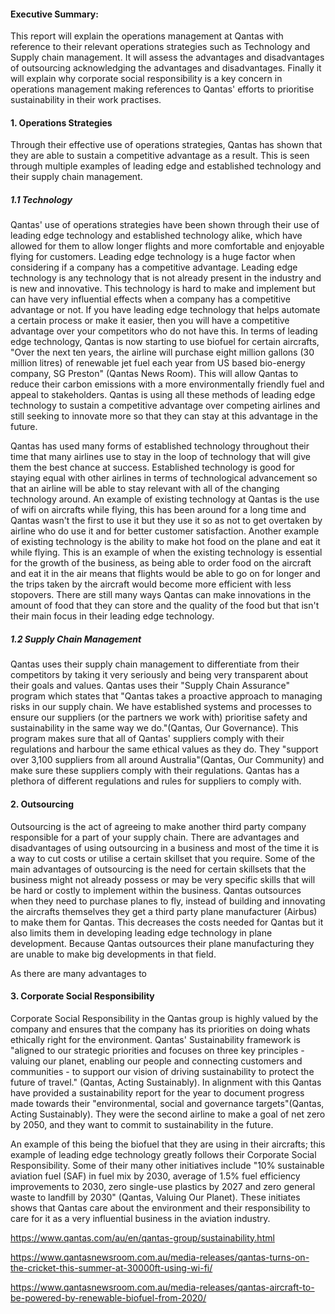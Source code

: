 

#### Executive Summary:

This report will explain the operations management at Qantas with reference to their relevant operations strategies such as Technology and Supply chain management. It will assess the advantages and disadvantages of outsourcing acknowledging the advantages and disadvantages. Finally it will explain why corporate social responsibility is a key concern in operations management making references to Qantas' efforts to prioritise sustainability in their work practises. 

#### 1. Operations Strategies

Through their effective use of operations strategies, Qantas has shown that they are able to sustain a competitive advantage as a result. This is seen through multiple examples of leading edge and established technology and their supply chain management. 

##### 1.1 Technology

Qantas' use of operations strategies have been shown through their use of leading edge technology and established technology alike, which have allowed for them to allow longer flights and more comfortable and enjoyable flying for customers. Leading edge technology is a huge factor when considering if a company has a competitive advantage. Leading edge technology is any technology that is not already present in the industry and is new and innovative. This technology is hard to make and implement but can have very influential effects when a company has a competitive advantage or not. If you have leading edge technology that helps automate a certain process or make it easier, then you will have a competitive advantage over your competitors who do not have this. In terms of leading edge technology, Qantas is now starting to use biofuel for certain aircrafts, "Over the next ten years, the airline will purchase eight million gallons (30 million litres) of renewable jet fuel each year from US based bio-energy company, SG Preston" (Qantas News Room). This will allow Qantas to reduce their carbon emissions with a more environmentally friendly fuel and appeal to stakeholders. Qantas is using all these methods of leading edge technology to sustain a competitive advantage over competing airlines and still seeking to innovate more so that they can stay at this advantage in the future.

Qantas has used many forms of established technology throughout their time that many airlines use to stay in the loop of technology that will give them the best chance at success. Established technology is good for staying equal with other airlines in terms of technological advancement so that an airline will be able to stay relevant with all of the changing technology around. An example of existing technology at Qantas is the use of wifi on aircrafts while flying, this has been around for a long time and Qantas wasn't the first to use it but they use it so as not to get overtaken by airline who do use it and for better customer satisfaction. Another example of existing technology is the ability to make hot food on the plane and eat it while flying. This is an example of when the existing technology is essential for the growth of the business, as being able to order food on the aircraft and eat it in the air means that flights would be able to go on for longer and the trips taken by the aircraft would become more efficient with less stopovers. There are still many ways Qantas can make innovations in the amount of food that they can store and the quality of the food but that isn't their main focus in their leading edge technology.

##### 1.2 Supply Chain Management

Qantas uses their supply chain management to differentiate from their competitors by taking it very seriously and being very transparent about their goals and values. Qantas uses their "Supply Chain Assurance" program which states that "Qantas takes a proactive approach to managing risks in our supply chain. We have established systems and processes to ensure our suppliers (or the partners we work with) prioritise safety and sustainability in the same way we do."(Qantas, Our Governance). This program makes sure that all of Qantas' suppliers comply with their regulations and harbour the same ethical values as they do. They "support over 3,100 suppliers from all around Australia"(Qantas, Our Community) and make sure these suppliers comply with their regulations. Qantas has a plethora of different regulations and rules for suppliers to comply with.

#### 2. Outsourcing

Outsourcing is the act of agreeing to make another third party company responsible for a part of your supply chain. There are advantages and disadvantages of using outsourcing in a business and most of the time it is a way to cut costs or utilise a certain skillset that you require. Some of the main advantages of outsourcing is the need for certain skillsets that the business might not already possess or may be very specific skills that will be hard or costly to implement within the business. Qantas outsources when they need to purchase planes to fly, instead of building and innovating the aircrafts themselves they get a third party plane manufacturer (Airbus) to make them for Qantas. This decreases the costs needed for Qantas but it also limits them in developing leading edge technology in plane development. Because Qantas outsources their plane manufacturing they are unable to make big developments in that field. 

As there are many advantages to

#### 3. Corporate Social Responsibility

Corporate Social Responsibility in the Qantas group is highly valued by the company and ensures that the company has its priorities on doing whats ethically right for the environment. Qantas' Sustainability framework is "aligned to our strategic priorities and focuses on three key principles - valuing our planet, enabling our people and connecting customers and communities - to support our vision of driving sustainability to protect the future of travel." (Qantas, Acting Sustainably). In alignment with this Qantas have provided a sustainability report for the year to document progress made towards their "environmental, social and governance targets"(Qantas, Acting Sustainably). They were the second airline to make a goal of net zero by 2050, and they want to commit to sustainability in the future. 

An example of this being the biofuel that they are using in their aircrafts; this example of leading edge technology greatly follows their Corporate Social Responsibility. Some of their many other initiatives include "10% sustainable aviation fuel (SAF) in fuel mix by 2030, average of 1.5% fuel efficiency improvements to 2030, zero single-use plastics by 2027 and zero general waste to landfill by 2030" (Qantas, Valuing Our Planet). These initiates shows that Qantas care about the environment and their responsibility to care for it as a very influential business in the aviation industry. 



https://www.qantas.com/au/en/qantas-group/sustainability.html

https://www.qantasnewsroom.com.au/media-releases/qantas-turns-on-the-cricket-this-summer-at-30000ft-using-wi-fi/

https://www.qantasnewsroom.com.au/media-releases/qantas-aircraft-to-be-powered-by-renewable-biofuel-from-2020/